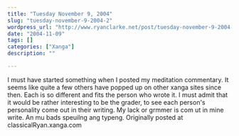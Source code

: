 ```yaml
---
title: "Tuesday November 9, 2004"
slug: "tuesday-november-9-2004-2"
wordpress_url: "http://www.ryanclarke.net/post/tuesday-november-9-2004-2/"
date: "2004-11-09"
tags: []
categories: ["Xanga"]
description: ""

---
```


I must have started something when I posted my meditation commentary. It seems like quite a few others have popped up on other xanga sites since then. Each is so different and fits the person who wrote it. I must admit that it would be rather interesting to be the grader, to see each person's personality come out in their writing. My lack or grmmer is com ut in mine write. An mu bads speuilng ang typeng.
Originally posted at classicalRyan.xanga.com
